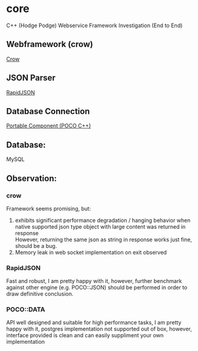 # core
C++ (Hodge Podge) Webservice Framework Investigation (End to End)  

## Webframework (crow)
[Crow](https://github.com/ipkn/crow.git)

## JSON Parser
[RapidJSON](http://rapidjson.org)

## Database Connection
[Portable Component (POCO C++)](https://pocoproject.org)

## Database:
MySQL

## Observation:
### crow
Framework seems promising, but:  
1. exhibits significant performance degradation / hanging behavior when native supported json type object with large content was returned in response  
However, returning the same json as string in response works just fine, should be a bug.
2. Memory leak in web socket implementation on exit observed  

### RapidJSON
Fast and robust, I am pretty happy with it, however, further benchmark against other engine (e.g. POCO::JSON) should be performed in order to draw definitive conclusion.

### POCO::DATA
API well designed and suitable for high performance tasks, I am pretty happy with it, postgres implementation not supported out of box, however, interface provided is clean and can easily suppliment your own implementation
